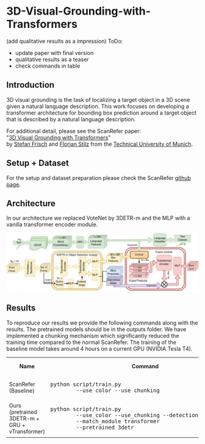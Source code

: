 # 3D-Visual-Grounding-with-Transformers
(add qualitative results as a impression)
ToDo: 
- update paper with final version
- qualitative results as a teaser
- check commands in table


## Introduction
3D visual grounding is the task of localizing a target object in a 3D scene given a natural language description. This work focuses on developing a transformer architecture for bounding box prediction around a target object that is described by a natural language description.

For additional detail, please see the ScanRefer paper:  
"[3D Visual Grounding with Transformers](https://github.com/flo-stilz/3D-Visual-Grounding-with-Transformers/blob/lang-det/paper%20%26%20figures/final_submission_3D_visual_grounding_with_transformers.pdf)"  
by [Stefan Frisch](https://github.com/ga92xug) and [Florian Stilz](https://github.com/flo-stilz/)
from the [Technical University of Munich](https://www.tum.de/en/).

## Setup + Dataset
For the setup and dataset preparation please check the ScanRefer [github page](https://github.com/daveredrum/ScanRefer).

## Architecture
In our architecture we replaced VoteNet by 3DETR-m and the MLP with a vanilla transformer encoder module.
<p align="center"><img src="paper & figures/Ours_final.drawio.png" width="1000px"/></p>


## Results
To reproduce our results we provide the following commands along with the results. The pretrained models should be in the outputs folder.
We have implemented a chunking mechanism which significantly reduced the training time compared to the normal ScanRefer. The training of the baseline model takes around 4 hours on a current GPU (NVIDIA Tesla T4).

<table>
    <col>
    <col>
    <colgroup span="2"></colgroup>
    <col>
    <tr>
        <th rowspan=2>Name</th>
        <th rowspan=2>Command</th>
        <th colspan=2 scope="colgroup">Overall</th>
        <th rowspan=2>Comments</th>
    </tr>
    <tr>
        <td>Acc<!-- -->@<!-- -->0.25IoU</td>
        <td>Acc<!-- -->@<!-- -->0.5IoU</td>
    </tr>
    <tr>
        <td>ScanRefer (Baseline)</td>
        <td><pre lang="shell">python script/train.py 
        --use_color --use_chunking</pre></td>
        <td>37.05</td>
        <td>23.93</td>
        <td>rgb + color + height</td>
    </tr>
    <tr>
        <td>Ours (pretrained 3DETR-m + GRU + vTransformer) </td>
        <td><pre lang="shell">python script/train.py 
        --use_color --use_chunking --detection_module detr 
        --match_module transformer
        --pretrained 3detr</pre></td>
        <td>37.08</td>
        <td>26.34</td>
        <td>rgb + color + height</td>
    </tr>

</table>

